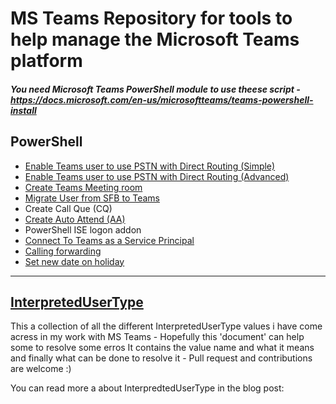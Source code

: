 # MS Teams Repository for tools to help manage the Microsoft Teams platform

##### You need Microsoft Teams PowerShell module to use theese script - https://docs.microsoft.com/en-us/microsoftteams/teams-powershell-install

## PowerShell
* [Enable Teams user to use PSTN with Direct Routing (Simple)](https://github.com/ChrFrohn/MSTeams/blob/main/EnableTeamsUser-Simple.ps1)
* [Enable Teams user to use PSTN with Direct Routing (Advanced)](https://github.com/ChrFrohn/MSTeams-PhoneNumberMgmt)
* [Create Teams Meeting room](https://github.com/ChrFrohn/MSTeams/blob/main/CreateTeamsMeetingRoom.ps1)
* [Migrate User from SFB to Teams](https://github.com/ChrFrohn/MSTeams/blob/main/MigrateUserFromSFBtoTeams.ps1)
* Create Call Que (CQ)
* [Create Auto Attend (AA)](https://github.com/ChrFrohn/MSTeams/blob/main/CreateAutoAttendant(AA).ps1)
* PowerShell ISE logon addon
* [Connect To Teams as a Service Principal](https://github.com/ChrFrohn/MSTeams/blob/main/ConnectToTeams-ServicePrincipal.ps1)
* [Calling forwarding](https://github.com/ChrFrohn/MSTeams/blob/main/Callforwarding.Ps1)
* [Set new date on holiday](https://github.com/ChrFrohn/MSTeams/blob/main/SetNewDateOnHolidayInTeams.ps1)

-----------------------------------------------------------------------------------------------------------------------------------------------------------------------------------

## [InterpretedUserType](https://github.com/ChrFrohn/MSTeams/blob/main/InterpretedUserType.md)

This a collection of all the different InterpretedUserType values i have come acress in my work with MS Teams - Hopefully this 'document' can help some to resolve some erros
It contains the value name and what it means and finally what can be done to resolve it - Pull request and contributions are welcome :)

You can read more a about InterpredtedUserType in the blog post:

